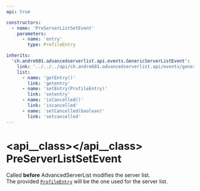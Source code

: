 ```yaml
---
api: true

constructors:
  - name: 'PreServerListSetEvent'
    parameters:
      - name: 'entry'
        type: ProfileEntry

inherits:
  'ch.andre601.advancedserverlist.api.events.GenericServerListEvent':
    link: '../../../api/ch.andre601.advancedserverlist.api/events/genericserverlistevent.md'
    list:
      - name: 'getEntry()'
        link: 'getentry'
      - name: 'setEntry(ProfileEntry)'
        link: 'setentry'
      - name: 'isCancelled()'
        link: 'iscancelled'
      - name: 'setCancelled(boolean)'
        link: 'setcancelled'
---
```


# <api__class></api__class> PreServerListSetEvent

Called **before** AdvancedServerList modifies the server list.  
The provided [`ProfileEntry`](../../../api/ch.andre601.advancedserverlist.api/events/genericserverlistevent.md#getentry) will be the one used for the server list.